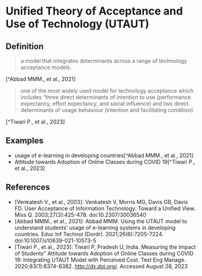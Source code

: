 # Unified Theory of Acceptance and Use of Technology (UTAUT)

## Definition

> a model that integrates determinants across a range of technology acceptance models.

[^Abbad MMM., et al., 2021]

> one of the most widely used model for technology acceptance which includes “three direct determinants of intention to use (performance expectancy, effort expectancy, and social influence) and two direct determinants of usage behaviour (intention and facilitating condition)

[^Tiwari P., et al., 2023]

## Examples

- usage of e-learning in developing countries[^Abbad MMM., et al., 2021]
- Attitude  towards Adoption of Online Classes during COVID 19[^Tiwari P., et al., 2023]

## References

- [Venkatesh V., et al., 2003]: Venkatesh V, Morris MG, Davis GB, Davis FD. User Acceptance of Information Technology: Toward a Unified View. Miss Q. 2003;27(3):425-478. doi:10.2307/30036540
- [Abbad MMM., et al., 2021]: Abbad MMM. Using the UTAUT model to understand students’ usage of e-learning systems in developing countries. Educ Inf Technol (Dordr). 2021;26(6):7205-7224. doi:10.1007/s10639-021-10573-5
- [Tiwari P., et al., 2023]: Tiwari P, Pradesh U, India. Measuring the Impact of Students" Attitude towards Adoption of Online Classes during COVID 19: Integrating UTAUT Model with Perceived Cost. Test Eng Manage. 2020;83(1):8374-8382. http://dx.doi.org/. Accessed August 28, 2023